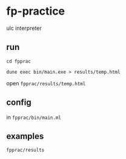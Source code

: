 # fp-practice

ulc interpreter

## run

```
cd fpprac
```

```
dune exec bin/main.exe > results/temp.html
```

open `fpprac/results/temp.html`

## config

in `fpprac/bin/main.ml`

## examples

`fpprac/results`
